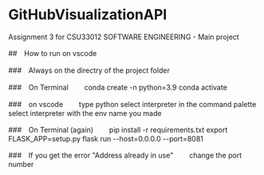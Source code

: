 # GitHubVisualizationAPI
Assignment 3 for CSU33012 SOFTWARE ENGINEERING - Main project

##　How to run on vscode

###　Always on the directry of the project folder

###　On Terminal　　
  conda create -n <env name you want to make> python=3.9
  conda activate <env name you jast made>

###　on vscode　　
  type python select interpreter in the command palette
  select interpreter with the env name you made
  
###　On Terminal (again)　　
  pip install -r requirements.txt
  export FLASK_APP=setup.py
  flask run --host=0.0.0.0 --port=8081
  
###　If you get the error "Address already in use"　　
  change the port number
